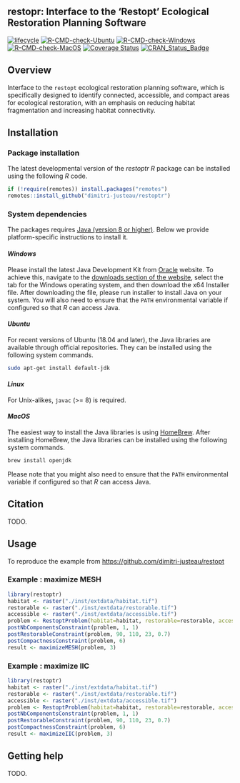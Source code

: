 
<!--- README.md is generated from README.Rmd. Please edit that file -->

## restopr: Interface to the ‘Restopt’ Ecological Restoration Planning Software

[![lifecycle](https://img.shields.io/badge/Lifecycle-experimental-orange.svg)](https://lifecycle.r-lib.org/articles/stages.html)
[![R-CMD-check-Ubuntu](https://img.shields.io/github/workflow/status/dimitri-justeau/restoptr/Ubuntu/master.svg?label=Ubuntu)](https://github.com/dimitri-justeau/restoptr/actions)
[![R-CMD-check-Windows](https://img.shields.io/github/workflow/status/dimitri-justeau/restoptr/Windows/master.svg?label=Windows)](https://github.com/dimitri-justeau/restoptr/actions)
[![R-CMD-check-MacOS](https://img.shields.io/github/workflow/status/dimitri-justeau/restoptr/Mac%20OSX/master.svg?label=MacOS)](https://github.com/dimitri-justeau/restoptr/actions)
[![Coverage
Status](https://codecov.io/github/dimitri-justeau/restoptr/coverage.svg?branch=master)](https://codecov.io/github/dimitri-justeau/restoptr?branch=master)
[![CRAN\_Status\_Badge](http://www.r-pkg.org/badges/version/restoptr)](https://CRAN.R-project.org/package=restoptr)

## Overview

Interface to the `restopt` ecological restoration planning software,
which is specifically designed to identify connected, accessible, and
compact areas for ecological restoration, with an emphasis on reducing
habitat fragmentation and increasing habitat connectivity.

## Installation

### Package installation

The latest developmental version of the *restoptr R* package can be
installed using the following *R* code.

``` r
if (!require(remotes)) install.packages("remotes")
remotes::install_github("dimitri-justeau/restoptr")
```

### System dependencies

The packages requires [Java (version 8 or
higher)](https://www.java.com/). Below we provide platform-specific
instructions to install it.

#### *Windows*

Please install the latest Java Development Kit from
[Oracle](www.oracle.com) website. To achieve this, navigate to the
[downloads section of the
website](https://www.oracle.com/java/technologies/javase-downloads.html),
select the tab for the Windows operating system, and then download the
x64 Installer file. After downloading the file, please run installer to
install Java on your system. You will also need to ensure that the
`PATH` environmental variable if configured so that *R* can access Java.

#### *Ubuntu*

For recent versions of Ubuntu (18.04 and later), the Java libraries are
available through official repositories. They can be installed using the
following system commands.

``` bash
sudo apt-get install default-jdk
```

#### *Linux*

For Unix-alikes, `javac` (&gt;= 8) is required.

#### *MacOS*

The easiest way to install the Java libraries is using
[HomeBrew](https://brew.sh/). After installing HomeBrew, the Java
libraries can be installed using the following system commands.

``` bash
brew install openjdk
```

Please note that you might also need to ensure that the `PATH`
environmental variable if configured so that *R* can access Java.

## Citation

TODO.

## Usage

To reproduce the example from
<https://github.com/dimitri-justeau/restopt>

### Example : maximize MESH

``` r
library(restoptr)
habitat <- raster("./inst/extdata/habitat.tif")
restorable <- raster("./inst/extdata/restorable.tif")
accessible <- raster("./inst/extdata/accessible.tif")
problem <- RestoptProblem(habitat=habitat, restorable=restorable, accessible=accessible)
postNbComponentsConstraint(problem, 1, 1)
postRestorableConstraint(problem, 90, 110, 23, 0.7)
postCompactnessConstraint(problem, 6)
result <- maximizeMESH(problem, 3)
```

### Example : maximize IIC

``` r
library(restoptr)
habitat <- raster("./inst/extdata/habitat.tif")
restorable <- raster("./inst/extdata/restorable.tif")
accessible <- raster("./inst/extdata/accessible.tif")
problem <- RestoptProblem(habitat=habitat, restorable=restorable, accessible=accessible)
postNbComponentsConstraint(problem, 1, 1)
postRestorableConstraint(problem, 90, 110, 23, 0.7)
postCompactnessConstraint(problem, 6)
result <- maximizeIIC(problem, 3)
```

## Getting help

TODO.
